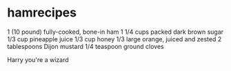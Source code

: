 # hamrecipes
1 (10 pound) fully-cooked, bone-in ham
1 1/4 cups packed dark brown sugar
1/3 cup pineapple juice
1/3 cup honey
1/3 large orange, juiced and zested
2 tablespoons Dijon mustard
1/4 teaspoon ground cloves








Harry you're a wizard
